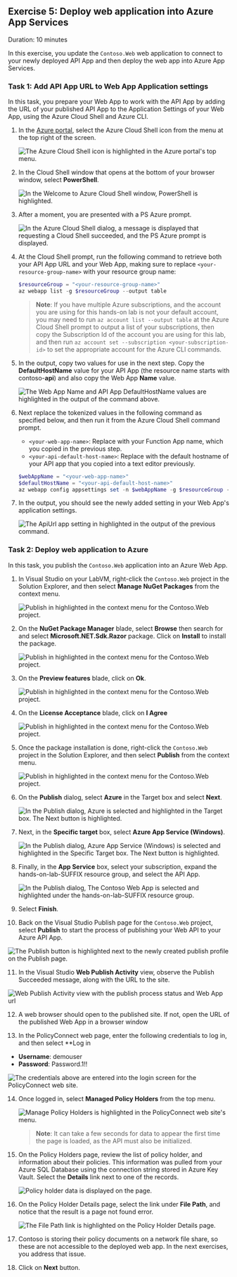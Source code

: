 ## Exercise 5: Deploy web application into Azure App Services

Duration: 10 minutes

In this exercise, you update the `Contoso.Web` web application to connect to your newly deployed API App and then deploy the web app into Azure App Services.

### Task 1: Add API App URL to Web App Application settings

In this task, you prepare your Web App to work with the API App by adding the URL of your published API App to the Application Settings of your Web App, using the Azure Cloud Shell and Azure CLI.

1. In the [Azure portal](https://portal.azure.com), select the Azure Cloud Shell icon from the menu at the top right of the screen.

   ![The Azure Cloud Shell icon is highlighted in the Azure portal's top menu.](media/cloud-shell-icon.png "Azure Cloud Shell")

2. In the Cloud Shell window that opens at the bottom of your browser window, select **PowerShell**.

   ![In the Welcome to Azure Cloud Shell window, PowerShell is highlighted.](media/cloud-shell-select-powershell.png "Azure Cloud Shell")

3. After a moment, you are presented with a PS Azure prompt.

   ![In the Azure Cloud Shell dialog, a message is displayed that requesting a Cloud Shell succeeded, and the PS Azure prompt is displayed.](media/cloud-shell-ps-azure-prompt.png "Azure Cloud Shell")

4. At the Cloud Shell prompt, run the following command to retrieve both your API App URL and your Web App, making sure to replace `<your-resource-group-name>` with your resource group name:

   ```powershell
   $resourceGroup = "<your-resource-group-name>"
   az webapp list -g $resourceGroup --output table
   ```

   > **Note**: If you have multiple Azure subscriptions, and the account you are using for this hands-on lab is not your default account, you may need to run `az account list --output table` at the Azure Cloud Shell prompt to output a list of your subscriptions, then copy the Subscription Id of the account you are using for this lab, and then run `az account set --subscription <your-subscription-id>` to set the appropriate account for the Azure CLI commands.

5. In the output, copy two values for use in the next step. Copy the **DefaultHostName** value for your API App (the resource name starts with contoso-**api**) and also copy the Web App **Name** value.

   ![The Web App Name and API App DefaultHostName values are highlighted in the output of the command above.](media/azure-cloud-shell-az-webapp-list.png "Azure Cloud Shell")

6. Next replace the tokenized values in the following command as specified below, and then run it from the Azure Cloud Shell command prompt.

   - `<your-web-app-name>`: Replace with your Function App name, which you copied in the previous step.
   - `<your-api-default-host-name>`: Replace with the default hostname of your API app that you copied into a text editor previously.

   ```powershell
   $webAppName = "<your-web-app-name>"
   $defaultHostName = "<your-api-default-host-name>"
   az webapp config appsettings set -n $webAppName -g $resourceGroup --settings "ApiUrl=https://$defaultHostName"
   ```

7. In the output, you should see the newly added setting in your Web App's application settings.

   ![The ApiUrl app setting in highlighted in the output of the previous command.](media/azure-cloud-shell-az-webapp-config-output.png "Azure Cloud Shell")

### Task 2: Deploy web application to Azure

In this task, you publish the `Contoso.Web` application into an Azure Web App.
1. In Visual Studio on your LabVM, right-click the `Contoso.Web` project in the Solution Explorer, and then select **Manage NuGet Packages** from the context menu.

   ![Publish in highlighted in the context menu for the Contoso.Web project.](https://github.com/CloudLabs-MCW/MCW-App-modernization/blob/fix/Hands-on%20lab/media/local/nuget1.png?raw=true "Publish")

2. On the **NuGet Package Manager** blade, select **Browse** then search for and select **Microsoft.NET.Sdk.Razor** package. Click on **Install** to install the package.

    ![Publish in highlighted in the context menu for the Contoso.Web project.](https://github.com/CloudLabs-MCW/MCW-App-modernization/blob/fix/Hands-on%20lab/media/local/nuget2.png?raw=true "Publish")

3. On the **Preview features** blade, click on **Ok**.

    ![Publish in highlighted in the context menu for the Contoso.Web project.](https://github.com/CloudLabs-MCW/MCW-App-modernization/blob/fix/Hands-on%20lab/media/local/nuget3.png?raw=true "Publish")

4. On the **License Acceptance** blade, click on **I Agree**

    ![Publish in highlighted in the context menu for the Contoso.Web project.](https://github.com/CloudLabs-MCW/MCW-App-modernization/blob/fix/Hands-on%20lab/media/local/nuget4.png?raw=true "Publish")

5. Once the package installation is done,  right-click the `Contoso.Web` project in the Solution Explorer, and then select **Publish** from the context menu.

   ![Publish in highlighted in the context menu for the Contoso.Web project.](media/vs-web-publish.png "Publish")

2. On the **Publish** dialog, select **Azure** in the Target box and select **Next**.

   ![In the Publish dialog, Azure is selected and highlighted in the Target box. The Next button is highlighted.](media/vs-publish-to-azure.png "Publish Web App to Azure")

3. Next, in the **Specific target** box, select **Azure App Service (Windows)**.

   ![In the Publish dialog, Azure App Service (Windows) is selected and highlighted in the Specific Target box. The Next button is highlighted.](media/vs-publish-specific-target.png "Publish Web App to Azure")

4. Finally, in the **App Service** box, select your subscription, expand the hands-on-lab-SUFFIX resource group, and select the API App.

   ![In the Publish dialog, The Contoso Web App is selected and highlighted under the hands-on-lab-SUFFIX resource group.](https://github.com/CloudLabs-MCW/MCW-App-modernization/blob/fix/Hands-on%20lab/media/local/webapp4.png?raw=true "Publish Web App to Azure")

5. Select **Finish**.

10. Back on the Visual Studio Publish page for the `Contoso.Web` project, select **Publish** to start the process of publishing your Web API to your Azure API App.

   ![The Publish button is highlighted next to the newly created publish profile on the Publish page.](https://github.com/CloudLabs-MCW/MCW-App-modernization/blob/fix/Hands-on%20lab/media/local/webapp6.png?raw=true "Publish")

11. In the Visual Studio **Web Publish Activity** view, observe the Publish Succeeded message, along with the URL to the site.

   ![Web Publish Activity view with the publish process status and Web App url](https://github.com/CloudLabs-MCW/MCW-App-modernization/blob/fix/Hands-on%20lab/media/local/webapp5.png?raw=true "Web Publish Activity")

12. A web browser should open to the published site. If not, open the URL of the published Web App in a browser window

13. In the PolicyConnect web page, enter the following credentials to log in, and then select **Log in

   - **Username**: demouser
   - **Password**: Password.1!!

   ![The credentials above are entered into the login screen for the PolicyConnect web site.](media/web-app-login.png "PolicyConnect")

14. Once logged in, select **Managed Policy Holders** from the top menu.

    ![Manage Policy Holders is highlighted in the PolicyConnect web site's menu.](media/web-app-managed-policy-holders.png "PolicyConnect")

    > **Note**: It can take a few seconds for data to appear the first time the page is loaded, as the API must also be initialized.

15. On the Policy Holders page, review the list of policy holder, and information about their policies. This information was pulled from your Azure SQL Database using the connection string stored in Azure Key Vault. Select the **Details** link next to one of the records.

    ![Policy holder data is displayed on the page.](media/web-app-policy-holders-data.png "PolicyConnect")

16. On the Policy Holder Details page, select the link under **File Path**, and notice that the result is a page not found error.

    ![The File Path link is highlighted on the Policy Holder Details page.](media/web-app-policy-holder-details.png "PolicyConnect")

17. Contoso is storing their policy documents on a network file share, so these are not accessible to the deployed web app. In the next exercises, you address that issue.
18. Click on **Next** button.

